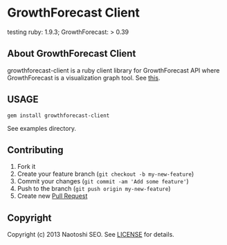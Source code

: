 # GrowthForecast Client

testing ruby: 1.9.3; GrowthForecast: > 0.39

## About GrowthForecast Client

growthforecast-client is a ruby client library for GrowthForecast API where GrowthForecast is a visualization graph tool. See [this](http://kazeburo.github.com/GrowthForecast/).

## USAGE

    gem install growthforecast-client

See examples directory.

## Contributing

1. Fork it
2. Create your feature branch (`git checkout -b my-new-feature`)
3. Commit your changes (`git commit -am 'Add some feature'`)
4. Push to the branch (`git push origin my-new-feature`)
5. Create new [Pull Request](../../pull/new/master)

## Copyright

Copyright (c) 2013 Naotoshi SEO. See [LICENSE](LICENSE) for details.
